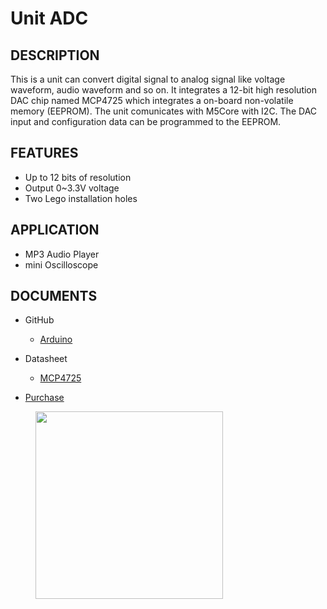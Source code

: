 # Unit ADC

## DESCRIPTION

This is a unit can convert digital signal to analog signal like voltage waveform, audio waveform and so on. It integrates a 12-bit high resolution DAC chip named MCP4725 which integrates a on-board non-volatile memory (EEPROM). The unit comunicates with M5Core with I2C. The DAC input and configuration data can be programmed to the EEPROM.

## FEATURES

-  Up to 12 bits of resolution
-  Output 0~3.3V voltage
-  Two Lego installation holes

## APPLICATION

-  MP3 Audio Player
-  mini Oscilloscope

## DOCUMENTS

-  GitHub

   - [Arduino](https://github.com/m5stack/M5Stack)

-  Datasheet

   - [MCP4725](http://pdf1.alldatasheet.com/datasheet-pdf/view/233449/MICROCHIP/MCP4725.html)

-  [Purchase](https://www.aliexpress.com/store/product/M5Stack-Official-DAC-Unit-MCP4725-I2C-DAC-Converter-Breakout-Module-Digital-to-Analog-12-Bits-0V/3226069_32947696641.html?spm=a2g1x.12024536.productList_5885013.pic_6)

<figure>
    <img src="assets/img/product_pics/units/M5GO_Unit_dac.png" height="300" width="300">
</figure>
